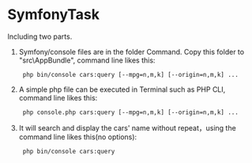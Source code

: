 # SymfonyTask

Including two parts.

1. Symfony/console files are in the folder Command. Copy this folder to "src\AppBundle\", command line likes this:

        php bin/console cars:query [--mpg=n,m,k] [--origin=n,m,k] ...
        
2. A simple php file can be executed in Terminal such as PHP CLI, command line likes this:

        php console.php cars:query [--mpg=n,m,k] [--origin=n,m,k] ...
        
3. It will search and display the cars' name without repeat，using the command line likes this(no options):

        php bin/console cars:query
